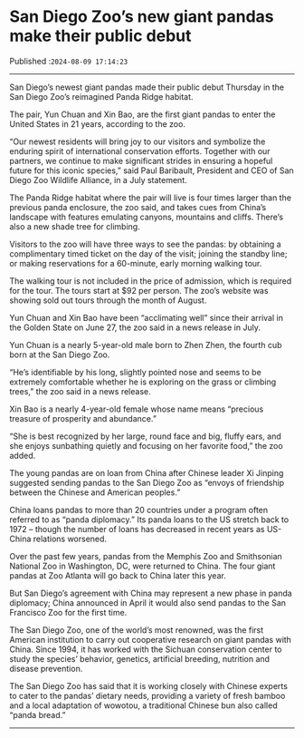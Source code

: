 # San Diego Zoo’s new giant pandas make their public debut

Published :`2024-08-09 17:14:23`

---

San Diego’s newest giant pandas made their public debut Thursday in the San Diego Zoo’s reimagined Panda Ridge habitat.

The pair, Yun Chuan and Xin Bao, are the first giant pandas to enter the United States in 21 years, according to the zoo.

“Our newest residents will bring joy to our visitors and symbolize the enduring spirit of international conservation efforts. Together with our partners, we continue to make significant strides in ensuring a hopeful future for this iconic species,” said Paul Baribault, President and CEO of San Diego Zoo Wildlife Alliance, in a July statement.

The Panda Ridge habitat where the pair will live is four times larger than the previous panda enclosure, the zoo said, and takes cues from China’s landscape with features emulating canyons, mountains and cliffs. There’s also a new shade tree for climbing.

Visitors to the zoo will have three ways to see the pandas: by obtaining a complimentary timed ticket on the day of the visit; joining the standby line; or making reservations for a 60-minute, early morning walking tour.

The walking tour is not included in the price of admission, which is required for the tour. The tours start at $92 per person. The zoo’s website was showing sold out tours through the month of August.

Yun Chuan and Xin Bao have been “acclimating well” since their arrival in the Golden State on June 27, the zoo said in a news release in July.

Yun Chuan is a nearly 5-year-old male born to Zhen Zhen, the fourth cub born at the San Diego Zoo.

“He’s identifiable by his long, slightly pointed nose and seems to be extremely comfortable whether he is exploring on the grass or climbing trees,” the zoo said in a news release.

Xin Bao is a nearly 4-year-old female whose name means “precious treasure of prosperity and abundance.”

“She is best recognized by her large, round face and big, fluffy ears, and she enjoys sunbathing quietly and focusing on her favorite food,” the zoo added.

The young pandas are on loan from China after Chinese leader Xi Jinping suggested sending pandas to the San Diego Zoo as “envoys of friendship between the Chinese and American peoples.”

China loans pandas to more than 20 countries under a program often referred to as “panda diplomacy.” Its panda loans to the US stretch back to 1972 – though the number of loans has decreased in recent years as US-China relations worsened.

Over the past few years, pandas from the Memphis Zoo and Smithsonian National Zoo in Washington, DC, were returned to China. The four giant pandas at Zoo Atlanta will go back to China later this year.

But San Diego’s agreement with China may represent a new phase in panda diplomacy; China announced in April it would also send pandas to the San Francisco Zoo for the first time.

The San Diego Zoo, one of the world’s most renowned, was the first American institution to carry out cooperative research on giant pandas with China. Since 1994, it has worked with the Sichuan conservation center to study the species’ behavior, genetics, artificial breeding, nutrition and disease prevention.

The San Diego Zoo has said that it is working closely with Chinese experts to cater to the pandas’ dietary needs, providing a variety of fresh bamboo and a local adaptation of wowotou, a traditional Chinese bun also called “panda bread.”

---

